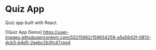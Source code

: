 # Quiz App
Quiz app built with React. 

![Quiz App Demo] https://user-images.githubusercontent.com/55215962/159654259-a5a5642f-0813-4cb3-b4d5-2eebc2b3fc47.mp4


